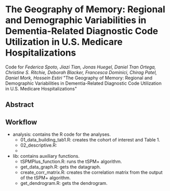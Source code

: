 # The Geography of Memory: Regional and Demographic Variabilities in Dementia-Related Diagnostic Code Utilization in U.S. Medicare Hospitalizations
Code for _Federica Spoto, Jiazi Tian, Jonas Huegel, Daniel Tran Ortega, Christine S. Ritchie, Deborah Blacker, Francesca Dominici, Chirag Patel, Daniel Mork, Hossein Estiri_ "The Geography of Memory: Regional and Demographic Variabilities in Dementia-Related Diagnostic Code Utilization in U.S. Medicare Hospitalizations"

## Abstract


## Workflow 
- analysis: contains the R code for the analyses.
    - 01_data_building_tab1.R: creates the cohort of interest and Table 1.
    - 02_descriptive.R:
    - 
- lib: contains auxiliary functions.
    - tSPMPlus_function.R: runs the tSPM+ algorithm.
    - get_data_graph.R: gets the datagraph.
    - create_corr_matrix.R: creates the correlation matrix from the output of the tSPM+ algorithm.
    - get_dendrogram.R: gets the dendrogram.

